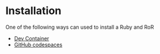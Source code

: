 # Installation

One of the following ways can used to install a Ruby and RoR
- [Dev Container](./dev_container)
- [GitHub codespaces](./github_codespaces)
